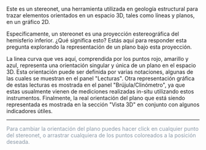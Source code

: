 Este es un stereonet, una herramienta utilizada en geología estructural para trazar elementos orientados en un espacio 3D, tales como líneas y planos, en un gráfico 2D.

Específicamente, un stereonet es una proyección estereográfica del hemisferio inferior. ¿Qué significa esto? Estás aquí para responder esta pregunta explorando la representación de un plano bajo esta proyección.

La linea curva que ves aquí, comprendida por los puntos rojo, amarillo y azul, representa una orientación singular y única de un plano en el espacio 3D. Esta orientación puede ser definida por varias notaciones, algunas de las cuales se muestran en el panel "Lecturas". Otra representación gráfica de estas lecturas es mostrada en el panel "Brújula/Clinómetro", ya que estas usualmente vienen de mediciones realizadas in-situ utilizando estos instrumentos. Finalmente, la real orientación del plano que está siendo representada es mostrada en la sección "Vista 3D" en conjunto con algunos indicadores útiles.

<hr/>

<span style="color:#8a98a7">
Para cambiar la orientación del plano puedes hacer click en cualquier punto del stereonet, o arrastrar cualquiera de los puntos coloreados a la posición deseada.
</span>
